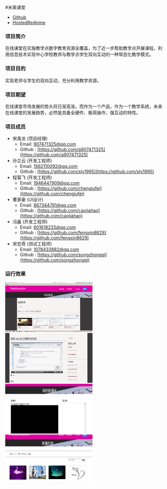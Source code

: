 #米奥课堂

* [Github](https://github.com/m14o/miaoOnlineLiveStream) 
* [HostedRedmine](http://www.hostedredmine.com/projects/teamwin/wiki)

### 项目简介

在线课堂在实施教学点数字教育资源全覆盖，为了近一步帮助教学点开展课程，利用信息技术实现中心学校教师与教学点学生双向互动的一种常态化教学模式。

### 项目目的

实现老师与学生的双向互动，充分利用教学资源。

### 项目期望

在线课堂市场发展的势头将日渐高涨。而作为一个产品，作为一个教学系统，未来在线课堂的发展趋势，必然是具备全硬件、极简操作、强互动的特性。

### 项目成员

* 宋禹龙 (项目经理) 
    * Email: <907471325@qq.com>
    * Github : [https://github.com/a907471325](https://github.com/a907471325)
* 孙兰云 (开发工程师) 
    * Email: <1562110092@qq.com>
    * Github : [https://github.com/sly1995](https://github.com/sly1995)
* 程菊飞 (开发工程师) 
    * Email: <1946447909@qq.com>
    * Github : [https://github.com/chengjufei](https://github.com/chengjufei)	
* 曹家豪 (UI设计) 
    * Email: <867344781@qq.com>
    * Github : [https://github.com/caojiahao](https://github.com/caojiahao)
* 冯鑫 (开发工程师) 
    * Email: <601618233@qq.com>
    * Github : [https://github.com/fengxin8629](https://github.com/fengxin8629)
* 宋忠奇 (测试工程师) 
    * Email: <1078433882@qq.com>
    * Github : [https://github.com/songzhongqi](https://github.com/songzhongqi)
	
### 运行效果
<img src="../../image/米奥课堂/1.png" width=280 height=160 />
<img src="../../image/米奥课堂/2.png" width=280 height=160 />
<img src="../../image/米奥课堂/3.png" width=280 height=160 />

<img src="../../image/米奥课堂/4.png" width=280 height=160 />

